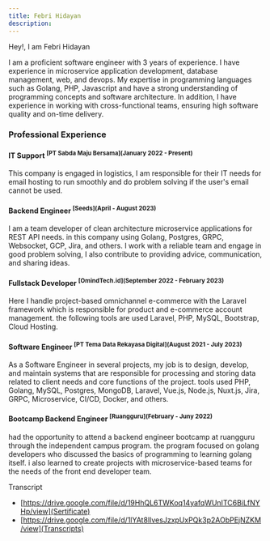 ```yaml
---
title: Febri Hidayan
description: 
---
```


Hey!, I am Febri Hidayan

I am a proficient software engineer with 3 years of experience. I have experience in microservice application development, database management, web, and devops. My expertise in programming languages such as Golang, PHP, Javascript and have a strong understanding of programming concepts and software architecture. In addition, I have experience in working with cross-functional teams, ensuring high software quality and on-time delivery.

### Professional Experience

#### IT Support <sup>[PT Sabda Maju Bersama](January 2022 - Present)</sup>
This company is engaged in logistics, I am responsible for their IT needs for email hosting to run smoothly and do problem solving if the user's email cannot be used.

#### Backend Engineer <sup>[Seeds](April - August 2023)</sup>

I am a team developer of clean architecture microservice applications for REST API needs. in this company using Golang, Postgres, GRPC, Websocket, GCP, Jira, and others. I work with a reliable team and engage in good problem solving, I also contribute to providing advice, communication, and sharing ideas.

#### Fullstack Developer <sup>[OmindTech.id](September 2022 - February 2023)</sup>
Here I handle project-based omnichannel e-commerce with the Laravel framework which is responsible for product and e-commerce account management. the following tools are used Laravel, PHP, MySQL, Bootstrap, Cloud Hosting.

#### Software Engineer <sup>[PT Tema Data Rekayasa Digital](August 2021 - July 2023)</sup>
As a Software Engineer in several projects, my job is to design, develop, and maintain systems that are responsible for processing and storing data related to client needs and core functions of the project. tools used PHP, Golang, MySQL, Postgres, MongoDB, Laravel, Vue.js, Node.js, Nuxt.js, Jira, GRPC, Microservice, CI/CD, Docker, and others.

#### Bootcamp Backend Engineer <sup>[Ruangguru](February - Juny 2022)</sup>
 had the opportunity to attend a backend engineer bootcamp at ruangguru through the independent campus program. the program focused on golang developers who discussed the basics of programming to learning golang itself. i also learned to create projects with microservice-based teams for the needs of the front end developer team.

Transcript
- [https://drive.google.com/file/d/19HhQL6TWKoq14yafqWUnITC6BiLfNYHp/view](Sertificate)
- [https://drive.google.com/file/d/1lYAt8IlvesJzxpUxPQk3p2AObPEjNZKM/view](Transcripts)